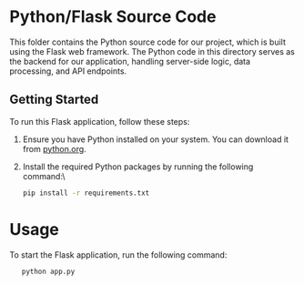 # Python/Flask Source Code

This folder contains the Python source code for our project, which is built using the Flask web framework. The Python code in this directory serves as the backend for our application, handling server-side logic, data processing, and API endpoints.

## Getting Started

To run this Flask application, follow these steps:

1. Ensure you have Python installed on your system. You can download it from [python.org](https://www.python.org/downloads/).

2. Install the required Python packages by running the following command:\

   ```bash
   pip install -r requirements.txt

# Usage
To start the Flask application, run the following command:

```bash
   python app.py
